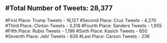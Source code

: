 #Total Number of Tweets: 28,377 
---
#First Place: Trump Tweets - 16,127
#Second Place: Cruz Tweets - 4,270
#Third Place: Clinton Tweets - 3,318
#Fourth Place: Sanders Tweets - 1,955
#Fifth Place: Rubio Tweets - 1,196
#Sixth Place: Kasich Tweets - 650
#Seventh Place: Jeb! Tweets - 626
#Last Place: Carson Tweets - 236
